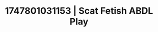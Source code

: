 ---
categories:
- Satin sheets
- Fantasy surrenderSlow strip tease
- Mormon wife
- Hand over mouth play
- Lip gloss fantasy
image: /assets/images/1747801031153.jpg
layout: post
seo:
  description: Featured content with sensual ABDL Play, Scat Fetish. HD images available.
  keywords: ABDL Play, Scat Fetish
  og_image: /assets/images/1747801031153.jpg
  schema_type: VisualArtwork
tags:
- ABDL Play
- '#1747801031153'
- Scat Fetish
title: 1747801031153 | Scat Fetish ABDL Play
---